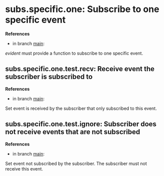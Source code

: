 # subs.specific.one: Subscribe to one specific event

**References**

- in branch [main](https://github.com/mhatzl/evident/tree/main): 

*evident* must provide a function to subscribe to one specific event.

## subs.specific.one.test.recv: Receive event the subscriber is subscribed to

**References**

- in branch [main](https://github.com/mhatzl/evident/tree/main): 

Set event is received by the subscriber that only subscribed to this event.

## subs.specific.one.test.ignore: Subscriber does not receive events that are not subscribed

**References**

- in branch [main](https://github.com/mhatzl/evident/tree/main): 

Set event not subscribed by the subscriber. The subscriber must not receive this event.
